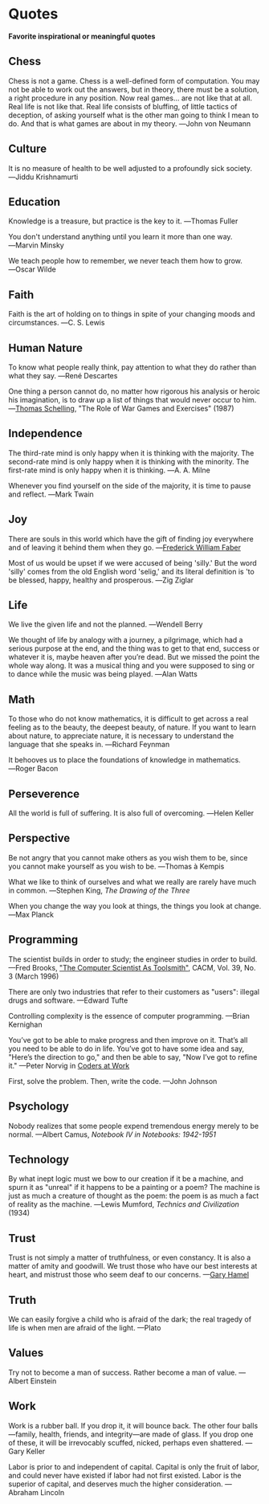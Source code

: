 # Quotes
**Favorite inspirational or meaningful quotes**

## Chess
Chess is not a game. Chess is a well-defined form of computation. You may not be able to work out the answers, but in theory, there must be a solution, a right procedure in any position. Now real games... are not like that at all. Real life is not like that. Real life consists of bluffing, of little tactics of deception, of asking yourself what is the other man going to think I mean to do. And that is what games are about in my theory. ―John von Neumann

## Culture
It is no measure of health to be well adjusted to a profoundly sick society. ―Jiddu Krishnamurti

## Education
Knowledge is a treasure, but practice is the key to it. ―Thomas Fuller

You don't understand anything until you learn it more than one way. ―Marvin Minsky

We teach people how to remember, we never teach them how to grow. ―Oscar Wilde

## Faith
Faith is the art of holding on to things in spite of your changing moods and circumstances. ―C. S. Lewis

## Human Nature
To know what people really think, pay attention to what they do rather than what they say. ―René Descartes

One thing a person cannot do, no matter how rigorous his analysis or heroic his imagination, is to draw up a list of things that would never occur to him. ―[Thomas Schelling](https://en.wikipedia.org/wiki/Thomas_Schelling), "The Role of War Games and Exercises" (1987)

## Independence
The third-rate mind is only happy when it is thinking with the majority. The second-rate mind is only happy when it is thinking with the minority. The first-rate mind is only happy when it is thinking. ―A. A. Milne

Whenever you find yourself on the side of the majority, it is time to pause and reflect. ―Mark Twain

## Joy
There are souls in this world which have the gift of finding joy everywhere and of leaving it behind them when they go. ―[Frederick William Faber](https://en.m.wikipedia.org/wiki/Frederick_William_Faber)

Most of us would be upset if we were accused of being 'silly.' But the word 'silly' comes from the old English word 'selig,' and its literal definition is 'to be blessed, happy, healthy and prosperous. ―Zig Ziglar

## Life
We live the given life and not the planned. ―Wendell Berry

We thought of life by analogy with a journey, a pilgrimage, which had a serious purpose at the end, and the thing was to get to that end, success or whatever it is, maybe heaven after you’re dead. But we missed the point the whole way along. It was a musical thing and you were supposed to sing or to dance while the music was being played. ―Alan Watts

## Math
To those who do not know mathematics, it is difficult to get across a real feeling as to the beauty, the deepest beauty, of nature. If you want to learn about nature, to appreciate nature, it is necessary to understand the language that she speaks in. ―Richard Feynman

It behooves us to place the foundations of knowledge in mathematics. ―Roger Bacon

## Perseverence
All the world is full of suffering. It is also full of overcoming. ―Helen Keller

## Perspective
Be not angry that you cannot make others as you wish them to be, since you cannot make yourself as you wish to be. ―Thomas à Kempis

What we like to think of ourselves and what we really are rarely have much in common. ―Stephen King, _The Drawing of the Three_

When you change the way you look at things, the things you look at change. ―Max Planck

## Programming
The scientist builds in order to study; the engineer studies in order to build. —Fred Brooks, ["The Computer Scientist As Toolsmith"](http://www.cs.unc.edu/~brooks/Toolsmith-CACM.pdf), CACM, Vol. 39, No. 3 (March 1996)

There are only two industries that refer to their customers as "users": illegal drugs and software. —Edward Tufte

Controlling complexity is the essence of computer programming. —Brian Kernighan

You’ve got to be able to make progress and then improve on it. That’s all you need to be able to do in life. You’ve got to have some idea and say, "Here’s the direction to go," and then be able to say, "Now I’ve got to refine it." —Peter Norvig in [Coders at Work](http://codersatwork.com/)

First, solve the problem. Then, write the code. —John Johnson

## Psychology
Nobody realizes that some people expend tremendous energy merely to be normal. —Albert Camus, _Notebook IV in Notebooks: 1942-1951_

## Technology
By what inept logic must we bow to our creation if it be a machine, and spurn it as "unreal" if it happens to be a painting or a poem? The machine is just as much a creature of thought as the poem: the poem is as much a fact of reality as the machine. ―Lewis Mumford, _Technics and Civilization_ (1934)

## Trust
Trust is not simply a matter of truthfulness, or even constancy. It is also a matter of amity and goodwill. We trust those who have our best interests at heart, and mistrust those who seem deaf to our concerns. —[Gary Hamel](https://en.m.wikipedia.org/wiki/Gary_Hamel)

## Truth
We can easily forgive a child who is afraid of the dark; the real tragedy of life is when men are afraid of the light. —Plato

## Values
Try not to become a man of success. Rather become a man of value. —Albert Einstein

## Work
Work is a rubber ball. If you drop it, it will bounce back. The other four balls—family, health, friends, and integrity—are made of glass. If you drop one of these, it will be irrevocably scuffed, nicked, perhaps even shattered. —Gary Keller

Labor is prior to and independent of capital. Capital is only the fruit of labor, and could never have existed if labor had not first existed. Labor is the superior of capital, and deserves much the higher consideration. —Abraham Lincoln



